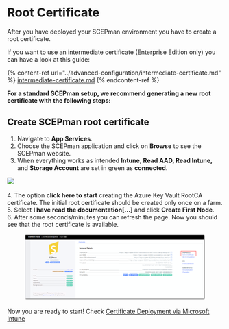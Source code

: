 # Root Certificate

After you have deployed your SCEPman environment you have to create a root certificate.

If you want to use an intermediate certificate (Enterprise Edition only) you can have a look at this guide:

{% content-ref url="../advanced-configuration/intermediate-certificate.md" %}
[intermediate-certificate.md](../advanced-configuration/intermediate-certificate.md)
{% endcontent-ref %}

**For a standard SCEPman setup, we recommend generating a new root certificate with the following steps:**

## Create SCEPman root certificate

1. Navigate to **App Services**.
2. Choose the SCEPman application and click on **Browse** to see the SCEPman website.
3. When everything works as intended **Intune**, **Read AAD, Read Intune,** and **Storage Account** are set in green as **connected**.

![](../.gitbook/assets/2022-04-04SCEPmanAfterNewDeployment.png)

4\. The option **click here to start** creating the Azure Key Vault RootCA certificate. The initial root certificate should be created only once on a farm.\
5\. Select **I have read the documentation\[...]** and click **Create First Node**.\
6\. After some seconds/minutes you can refresh the page. Now you should see that the root certificate is available.

<figure><img src="../.gitbook/assets/2024-04-17 16_11_52.png" alt=""><figcaption></figcaption></figure>

Now you are ready to start! Check [Certificate Deployment via Microsoft Intune](../certificate-deployment/microsoft-intune/)
